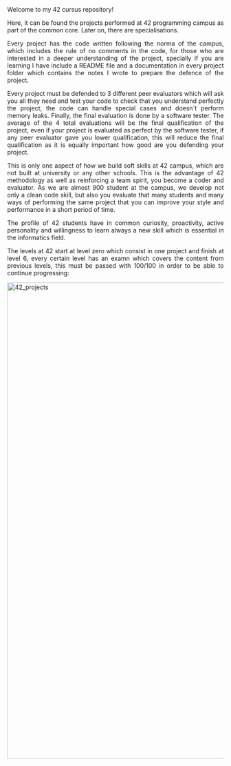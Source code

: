 <div align="justify">
Welcome to my 42 cursus repository! 

Here, it can be found the projects performed at 42 programming campus as part of the common core. Later on, there are specialisations.

Every project has the code written following the norma of the campus, which includes the rule of no comments in the code, for those who are interested in a deeper understanding of the project, specially if you are learning I have include a README file and a documentation in every project folder which contains the notes I wrote to prepare the defence of the project. 

Every project must be defended to 3 different peer evaluators which will ask you all they need and test your code to check that you understand perfectly the project, the code can handle special cases and doesn´t perform memory leaks. Finally, the final evaluation is done by a software tester. The average of the 4 total evaluations will be the final qualification of the project, even if your project is evaluated as perfect by the software tester, if any peer evaluator gave you lower qualification, this will reduce the final qualification as it is equally important how good are you defending your project. 

This is only one aspect of how we build soft skills at 42 campus, which are not built at university or any other schools. This is the advantage of 42 methodology as well as reinforcing a team spirit, you become a coder and evaluator. As we are almost 900 student at the campus, we develop not only a clean code skill, but also you evaluate that many students and many ways of performing the same project that you can improve your style and performance in a short period of time.

The profile of 42 students have in common curiosity, proactivity, active personality and willingness to learn always a new skill which is essential in the informatics field. 

The levels at 42 start at level zero which consist in one project and finish at level 6, every certain level has an examn which covers the content from previous levels, this must be passed with 100/100 in order to be able to continue progressing:
</div>

<img width="1104" alt="42_projects" src="https://github.com/Sheifc/42cursus/assets/115345487/368023ae-8bf9-4030-a21e-fcd428c0a864">
